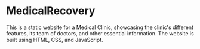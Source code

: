 # MedicalRecovery
This is a static website for a Medical Clinic, showcasing the clinic's different features, its team of doctors, and other essential information. The website is built using HTML, CSS, and JavaScript.
